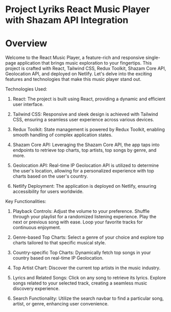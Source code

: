 # Project Lyriks React Music Player with Shazam API Integration

# Overview

Welcome to the React Music Player, a feature-rich and responsive single-page application that brings music exploration to your fingertips. This project is crafted with React, Tailwind CSS, Redux Toolkit, Shazam Core API, Geolocation API, and deployed on Netlify. Let's delve into the exciting features and technologies that make this music player stand out.

Technologies Used:
1. React: The project is built using React, providing a dynamic and efficient user interface.

2. Tailwind CSS: Responsive and sleek design is achieved with Tailwind CSS, ensuring a seamless user experience across various devices.

3. Redux Toolkit: State management is powered by Redux Toolkit, enabling smooth handling of complex application states.

4. Shazam Core API: Leveraging the Shazam Core API, the app taps into endpoints to retrieve top charts, top artists, top songs by genre, and more.

5. Geolocation API: Real-time IP Geolocation API is utilized to determine the user's location, allowing for a personalized experience with top charts based on the user's country.

6. Netlify Deployment: The application is deployed on Netlify, ensuring accessibility for users worldwide.

Key Functionalities:

1. Playback Controls:
Adjust the volume to your preference.
Shuffle through your playlist for a randomized listening experience.
Play the next or previous song with ease.
Loop your favorite tracks for continuous enjoyment.

2. Genre-based Top Charts:
Select a genre of your choice and explore top charts tailored to that specific musical style.

3. Country-specific Top Charts:
Dynamically fetch top songs in your country based on real-time IP Geolocation.

4. Top Artist Chart:
Discover the current top artists in the music industry.

5. Lyrics and Related Songs:
Click on any song to retrieve its lyrics.
Explore songs related to your selected track, creating a seamless music discovery experience.

6. Search Functionality:
Utilize the search navbar to find a particular song, artist, or genre, enhancing user convenience.
